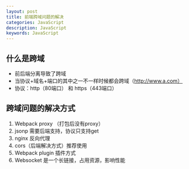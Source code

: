 ```yaml
---
layout: post
title: 前端跨域问题的解决
categories: JavaScript
description: JavaScript
keywords: JavaScript
---
```


## 什么是跨域
- 前后端分离导致了跨域
- 当协议+域名+端口的其中之一不一样时候都会跨域（http://www.a.com）
- 协议：http（80端口） 和 https（443端口）

## 跨域问题的解决方式
1. Webpack proxy （打包后没有proxy）
2. jsonp 需要后端支持，协议只支持get
3. nginx 反向代理
4. cors（后端解决方式）推荐使用
5. Webpack plugin 插件方式
6. Websocket 是一个长链接，占用资源，影响性能

